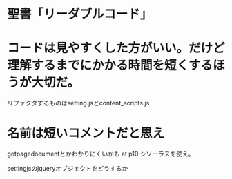 # 聖書「リーダブルコード」
# コードは見やすくした方がいい。だけど理解するまでにかかる時間を短くするほうが大切だ。

リファクタするものはsetting.jsとcontent_scripts.js

# 名前は短いコメントだと思え

getpagedocumentとかわかりにくいかも
at p10
シソーラスを使え。

settingjsのjqueryオブジェクトをどうするか
